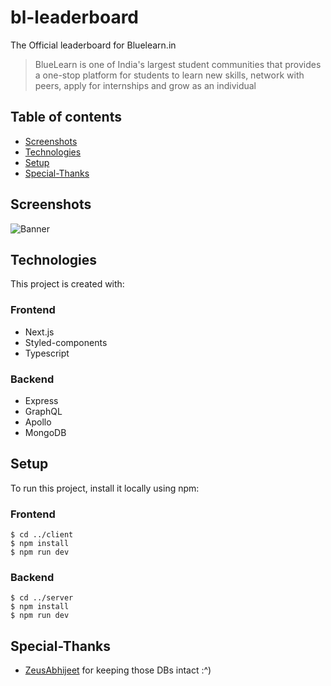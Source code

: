 # bl-leaderboard
The Official leaderboard for Bluelearn.in

> BlueLearn is one of India's largest student communities that provides a one-stop platform for students to learn new skills, network with peers, apply for internships and grow as an individual

## Table of contents
* [Screenshots](#screenshots)
* [Technologies](#technologies)
* [Setup](#setup)
* [Special-Thanks](#special-thanks)

## Screenshots

![Banner](https://user-images.githubusercontent.com/76647618/147341438-0741dcb7-cd1f-40ea-98d5-31997607e2a9.png)

## Technologies
This project is created with:

### Frontend
* Next.js
* Styled-components
* Typescript

### Backend
* Express
* GraphQL
* Apollo
* MongoDB

## Setup
To run this project, install it locally using npm:

### Frontend
```
$ cd ../client
$ npm install
$ npm run dev
```
### Backend
```
$ cd ../server
$ npm install
$ npm run dev
```

## Special-Thanks
* [ZeusAbhijeet](https://github.com/ZeusAbhijeet) for keeping those DBs intact :^)
